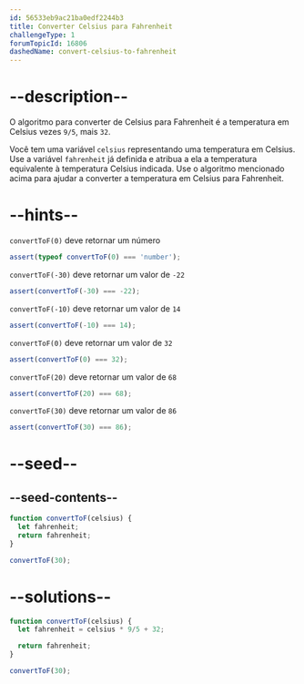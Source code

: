 ```yaml
---
id: 56533eb9ac21ba0edf2244b3
title: Converter Celsius para Fahrenheit
challengeType: 1
forumTopicId: 16806
dashedName: convert-celsius-to-fahrenheit
---
```


# --description--

O algoritmo para converter de Celsius para Fahrenheit é a temperatura em Celsius vezes `9/5`, mais `32`.

Você tem uma variável `celsius` representando uma temperatura em Celsius. Use a variável `fahrenheit` já definida e atribua a ela a temperatura equivalente à temperatura Celsius indicada. Use o algoritmo mencionado acima para ajudar a converter a temperatura em Celsius para Fahrenheit.

# --hints--

`convertToF(0)` deve retornar um número

```js
assert(typeof convertToF(0) === 'number');
```

`convertToF(-30)` deve retornar um valor de `-22`

```js
assert(convertToF(-30) === -22);
```

`convertToF(-10)` deve retornar um valor de `14`

```js
assert(convertToF(-10) === 14);
```

`convertToF(0)` deve retornar um valor de `32`

```js
assert(convertToF(0) === 32);
```

`convertToF(20)` deve retornar um valor de `68`

```js
assert(convertToF(20) === 68);
```

`convertToF(30)` deve retornar um valor de `86`

```js
assert(convertToF(30) === 86);
```

# --seed--

## --seed-contents--

```js
function convertToF(celsius) {
  let fahrenheit;
  return fahrenheit;
}

convertToF(30);
```

# --solutions--

```js
function convertToF(celsius) {
  let fahrenheit = celsius * 9/5 + 32;

  return fahrenheit;
}

convertToF(30);
```
